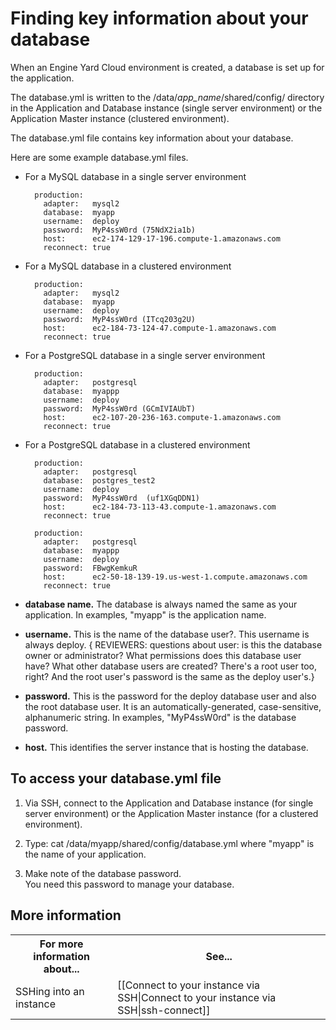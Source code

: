# Finding key information about your database

When an Engine Yard Cloud environment is created, a database is set up for the application. 

The database.yml is written to the /data/*app_name*/shared/config/ directory in the Application and Database instance (single server environment) or the Application Master instance (clustered environment). 

The database.yml file contains key information about your database.

Here are some example database.yml files.  

* For a MySQL database in a single server environment   

        production:
	      adapter:   mysql2
	      database:  myapp
	      username:  deploy
	      password:  MyP4ssW0rd (75NdX2ia1b)
    	  host:      ec2-174-129-17-196.compute-1.amazonaws.com
	      reconnect: true

* For a MySQL database in a clustered environment  

        production:
	      adapter:   mysql2
	      database:  myapp
    	  username:  deploy
    	  password:  MyP4ssW0rd (ITcq203g2U)
    	  host:      ec2-184-73-124-47.compute-1.amazonaws.com
    	  reconnect: true
	

* For a PostgreSQL database in a single server environment  

        production:
    	  adapter:   postgresql
	      database:  myappp
    	  username:  deploy
    	  password:  MyP4ssW0rd (GCmIVIAUbT)
    	  host:      ec2-107-20-236-163.compute-1.amazonaws.com
	      reconnect: true
	

* For a PostgreSQL database in a clustered environment  

        production:
    	  adapter:   postgresql
    	  database:  postgres_test2
    	  username:  deploy
	      password:  MyP4ssW0rd  (uf1XGqDDN1)
	      host:      ec2-184-73-113-43.compute-1.amazonaws.com
	      reconnect: true
	   	
	    production:
		  adapter:   postgresql
		  database:  myappp
		  username:  deploy
		  password:  FBwgKemkuR
		  host:      ec2-50-18-139-19.us-west-1.compute.amazonaws.com
		  reconnect: true
	

* **database name.** The database is always named the same as your application. In examples, "myapp" is the application name.
* **username.** This is the name of the database user?. This username is always deploy.
{ REVIEWERS: questions about user: is this the database owner or administrator? What permissions does this database user have? What other database users are created? There's a root user too, right? And the root user's password is the same as the deploy user's.} 
* **password.** This is the password for the deploy database user and also the root database user. It is an automatically-generated, case-sensitive, alphanumeric string. In examples, "MyP4ssW0rd" is the database password.  
* **host.** This identifies the server instance that is hosting the database. 




## To access your database.yml file

1. Via SSH, connect to the Application and Database instance (for single server environment) or the Application Master instance (for a clustered environment).

2. Type:
        cat /data/myapp/shared/config/database.yml
  where "myapp" is the name of your application.

3. Make note of the database password.  
    You need this password to manage your database. 

<h2 id="topic5"> More information</h2>

<table>
	  <tr>
	    <th>For more information about...</th><th>See...</th>
	  </tr>
	  <tr>
	    <td>SSHing into an instance</td><td>[[Connect to your instance via SSH|Connect to your instance via SSH|ssh-connect]]</td>
	  </tr> 
	</table>
